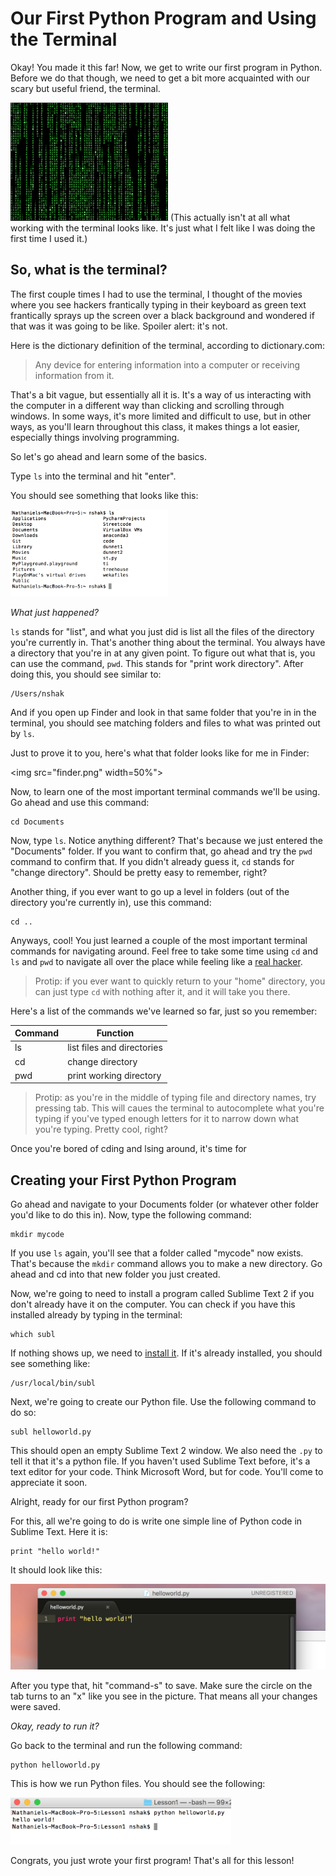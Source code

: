 # Our First Python Program and Using the Terminal

Okay! You made it this far! Now, we get to write our first program in Python. Before we do that though, we need to get a bit more acquainted with our scary but useful friend, the terminal.

<img src="hacking.gif" width=50%>  
(This actually isn't at all what working with the terminal looks like. It's just what I felt like I was doing the first time I used it.)

## So, what is the terminal?

The first couple times I had to use the terminal, I thought of the movies where you see hackers frantically typing in their keyboard as green text frantically sprays up the screen over a black background and wondered if that was it was going to be like. Spoiler alert: it's not.  

Here is the dictionary definition of the terminal, according to dictionary.com:

> Any device for entering information into a computer or receiving information from it.  
 
That's a bit vague, but essentially all it is. It's a way of us interacting with the computer in a different way than clicking and scrolling through windows. In some ways, it's more limited and difficult to use, but in other ways, as you'll learn throughout this class, it makes things a lot easier, especially things involving programming.  

So let's go ahead and learn some of the basics.  

Type `ls` into the terminal and hit "enter".  

You should see something that looks like this:

<img src="ls.png" width=50%>

*What just happened?*

`ls` stands for "list", and what you just did is list all the files of the directory you're currently in. That's another thing about the terminal. You always have a directory that you're in at any given point. To figure out what that is, you can use the command, `pwd`. This stands for "print work directory". After doing this, you should see similar to:

	/Users/nshak

And if you open up Finder and look in that same folder that you're in in the terminal, you should see matching folders and files to what was printed out by `ls`.  

Just to prove it to you, here's what that folder looks like for me in Finder:  


<img src="finder.png" width=50%">  


Now, to learn one of the most important terminal commands we'll be using. Go ahead and use this command:

	cd Documents
	
Now, type `ls`. Notice anything different? That's because we just entered the "Documents" folder. If you want to confirm that, go ahead and try the `pwd` command to confirm that. If you didn't already guess it, `cd` stands for "change directory". Should be pretty easy to remember, right?  

Another thing, if you ever want to go up a level in folders (out of the directory you're currently in), use this command:

	cd ..
	
Anyways, cool! You just learned a couple of the most important terminal commands for navigating around. Feel free to take some time using `cd` and `ls` and `pwd` to navigate all over the place while feeling like a [real hacker](http://geektyper.com/tegnio/).  

>Protip: if you ever want to quickly return to your "home" directory, you can just type `cd` with nothing after it, and it will take you there.

Here's a list of the commands we've learned so far, just so you remember:

Command  | Function
------------- | -------------
ls  | list files and directories
cd  | change directory
pwd | print working directory

> Protip: as you're in the middle of typing file and directory names, try pressing tab. This will caues the terminal to autocomplete what you're typing if you've typed enough letters for it to narrow down what you're typing. Pretty cool, right?

Once you're bored of cding and lsing around, it's time for

## Creating your First Python Program

Go ahead and navigate to your Documents folder (or whatever other folder you'd like to do this in). Now, type the following command:

	mkdir mycode
	
If you use `ls` again, you'll see that a folder called "mycode" now exists. That's because the `mkdir` command allows you to make a new directory. Go ahead and cd into that new folder you just created.

Now, we're going to need to install a program called Sublime Text 2 if you don't already have it on the computer. You can check if you have this installed already by typing in the terminal:

	which subl
	
If nothing shows up, we need to [install it](installsublmac.md). If it's already installed, you should see something like:

	/usr/local/bin/subl
	
Next, we're going to create our Python file. Use the following command to do so:

	subl helloworld.py
	
This should open an empty Sublime Text 2 window. We also need the `.py` to tell it that it's a python file. If you haven't used Sublime Text before, it's a text editor for your code. Think Microsoft Word, but for code. You'll come to appreciate it soon.

Alright, ready for our first Python program?

For this, all we're going to do is write one simple line of Python code in Sublime Text. Here it is:

	print "hello world!"
	
It should look like this:

![](helloworld.png)
	
After you type that, hit "command-s" to save. Make sure the circle on the tab turns to an "x" like you see in the picture. That means all your changes were saved.

*Okay, ready to run it?*

Go back to the terminal and run the following command:

	python helloworld.py
	
This is how we run Python files. You should see the following:

<img src="helloworldoutput.png" width=70%>

Congrats, you just wrote your first program! That's all for this lesson!